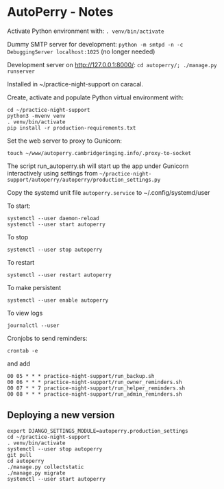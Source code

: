 # AutoPerry - Notes

Activate Python environment with: `. venv/bin/activate`

Dummy SMTP server for development: `python -m smtpd -n -c DebuggingServer localhost:1025` (no longer needed)

Development server on http://127.0.0.1:8000/: `cd autoperry/; ./manage.py runserver`

Installed in ~/practice-night-support on caracal.

Create, activate and populate Python virtual environment with:

    cd ~/practice-night-support
    python3 -mvenv venv
    . venv/bin/activate 
    pip install -r production-requirements.txt

Set the web server to proxy to Gunicorn:

    touch ~/www/autoperry.cambridgeringing.info/.proxy-to-socket

The script run_autoperry.sh will start up the app under Gunicorn interactively using settings from `~/practice-night-support/autoperry/autoperry/production_settings.py`

Copy the systemd unit file `autoperry.service` to ~/.config/systemd/user

To start:

    systemctl --user daemon-reload
    systemctl --user start autoperry

To stop 

    systemctl --user stop autoperry

To restart

    systemctl --user restart autoperry

To make persistent

    systemctl --user enable autoperry

To view logs

    journalctl --user

Cronjobs to send reminders:

    crontab -e

and add

    00 05 * * * practice-night-support/run_backup.sh
    00 06 * * * practice-night-support/run_owner_reminders.sh
    00 07 * * 7 practice-night-support/run_helper_reminders.sh
    00 08 * * * practice-night-support/run_admin_reminders.sh

## Deploying a new version

    export DJANGO_SETTINGS_MODULE=autoperry.production_settings
    cd ~/practice-night-support
    . venv/bin/activate
    systemctl --user stop autoperry
    git pull
    cd autoperry
    ./manage.py collectstatic
    ./manage.py migrate
    systemctl --user start autoperry